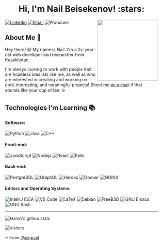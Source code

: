 <h1 align="center">Hi, I'm Nail Beisekenov! :stars:</h1>


<img align='right' src='https://user-images.githubusercontent.com/5713670/87202985-820dcb80-c2b6-11ea-9f56-7ec461c497c3.gif' width='200"'>

[![Linkedin](https://img.shields.io/badge/-LinkedIn-blue?style=flat&logo=Linkedin&logoColor=white&link=https://www.linkedin.com/in/nail-beisekenov/)](https://www.linkedin.com/in/nail-beisekenov/)
[![Email](https://img.shields.io/badge/-Email-c14438?style=flat&logo=Gmail&logoColor=white&link=mailto:ukgnail@gmail.com)](mailto:ukgnail@gmail.com)
![Pronouns](https://img.shields.io/badge/Pronouns-He%2FHim-brightgreen?style=flat)


## About Me :wave:

Hey there! :smile: My name is Nail. I'm a 2x-year-old web developer and researcher from Kazakhstan.

I'm always looking to work with people that are hopeless idealists like me, as well as who are interested in creating and working on cool, interesting, and meaningful projects! Shoot me [an e-mail](mailto:ukgnail@gmail.com) if that sounds like your cup of tea. :coffee:


## Technologies I'm Learning :books:

#### Software:

![Python](http://img.shields.io/badge/-Python-3776AB?style=flat-square&logo=python&logoColor=ffff4a)
![Java](http://img.shields.io/badge/-Java-007396?style=flat-square&logo=java&logoColor=ffffff)
![С++](https://img.shields.io/badge/-c++-black?logo=c%2B%2B&style=socialg&logoColor=ffffff)

#### Front-end:

![JavaScript](https://img.shields.io/badge/-JavaScript-%23F7DF1C?style=flat-square&logo=javascript&logoColor=000000&color=d1b01f)
![Nodejs](https://img.shields.io/badge/-Nodejs-black?style=flat-square&logo=Node.js&logoColor=00d632)
![React](https://img.shields.io/badge/-React-%23282C34?style=flat-square&logo=react)
![Rails](http://img.shields.io/badge/-Ruby%20on%20Rails-CC0000?style=flat-square&logo=ruby-on-rails&logoColor=ffffff)


#### Back-end:

![PostgreSQL](https://img.shields.io/badge/-PostgreSQL-336791?style=flat-square&logo=postgresql)
![GraphQL](https://img.shields.io/badge/-GraphQL-E10098?style=flat-square&logo=graphql&logoColor=ffffff)
![Heroku](https://img.shields.io/badge/-Heroku-430098?style=flat-square&logo=heroku&logoColor=ffffff)
![Docker](https://img.shields.io/badge/-Docker-black?style=flat-square&logo=docker)
![NGINX](http://img.shields.io/badge/-NGINX-269539?style=flat-square&logo=nginx&logoColor=ffffff)


#### Editors and Operating Systems:

![IntelliJ IDEA](http://img.shields.io/badge/-IntelliJ%20IDEA-000000?style=flat-square&logo=intellij-idea&logoColor=ffffff)
![VS Code](http://img.shields.io/badge/-VS%20Code-007ACC?style=flat-square&logo=visual-studio-code&logoColor=ffffff)
![LaTeX](http://img.shields.io/badge/-LaTeX-008080?style=flat-square&logo=latex&logoColor=ffffff)
![Debian](http://img.shields.io/badge/-Debian-A81D33?style=flat-square&logo=debian&logoColor=ffffff)
![FreeBSD](http://img.shields.io/badge/-Free%20BSD-AB2B28?style=flat-square&logo=freebsd&logoColor=ffffff)
![GNU Emacs](http://img.shields.io/badge/-GNU%20Emacs-7F5AB6?style=flat-square&logo=gnu-emacs&logoColor=ffffff)
![GNU Bash](http://img.shields.io/badge/-GNU%20Bash-000000?style=flat-square&logo=gnu-bash&logoColor=ffffff)

<hr/>

![Harsh's github stats](https://github-readme-stats.vercel.app/api?username=ukgnail&hide=["issues"]&show_icons=true)

![visitors](https://visitor-badge.glitch.me/badge?page_id=ukgnail.ukgnail)

:star: From [@ukgnail](https://github.com/ukgnail)
